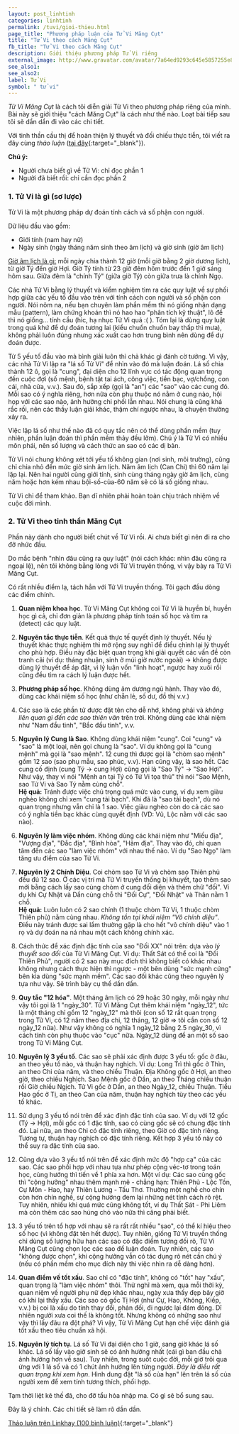 ```yaml
---
layout: post_linhtinh
categories: linhtinh
permalink: /tuvi/gioi-thieu.html
page_title: "Phương pháp luận của Tử Vi Măng Cụt"
title: "Tử Vi theo cách Măng Cụt"
fb_title: "Tử Vi theo cách Măng Cụt"
description: Giới thiệu phương pháp Tử Vi riêng
external_image: http://www.gravatar.com/avatar/7a64ed9293c645e5857255e8f2320a8d?s=292
see_also1: 
see_also2: 
label: Tử Vi
symbol: " tử vi"
---
```


_Tử Vi Măng Cụt_ là cách tôi diễn giải Tử Vi theo phương pháp riêng của mình. Bài này sẽ giới thiệu "cách Măng Cụt" là cách như thế nào. Loạt bài tiếp sau tôi sẽ dần dần đi vào các chi tiết.

Với tinh thần cầu thị để hoàn thiện lý thuyết và đối chiếu thực tiễn, tôi viết ra đây cùng _thảo luận_ ([tại đây](http://linkhay.com/tu-vi-theo-cach-mang-cut/1202309){:target="_blank"}).

__Chú ý:__

- Người chưa biết gì về Tử Vi: chỉ đọc phần 1
- Người đã biết rồi: chỉ cần đọc phần 2

### 1. Tử Vi là gì (sơ lược)

Tử Vi là một phương pháp dự đoán tính cách và số phận con người.

Dữ liệu đầu vào gồm:

- Giới tính (nam hay nữ)
- Ngày sinh (ngày tháng năm sinh theo âm lịch) và giờ sinh (giờ âm lịch)

<u>Giờ âm lịch là gì:</u> mỗi ngày chia thành 12 giờ (mỗi giờ bằng 2 giờ dương lịch), từ giờ Tý đến giờ Hợi. Giờ Tý tính từ 23 giờ đêm hôm trước đến 1 giờ sáng hôm sau. Giữa đêm là "chính Tý" (giữa giờ Tý) còn giữa trưa là chính Ngọ.

Các nhà Tử Vi bằng lý thuyết và kiểm nghiệm tìm ra các quy luật về sự phối hợp giữa các yếu tố đầu vào trên với tính cách con người và số phận con người. Nói nôm na, nếu bạn chuyên làm phần mềm thì nó giống nhận dạng mẫu (pattern), làm chứng khoán thì nó hao hao "phân tích kỹ thuật", lô đề thì nó giống... tính cầu (hic, hạ nhục Tử Vi quá :( ). Tóm lại là dùng quy luật trong quá khứ để dự đoán tương lai (kiểu chuồn chuồn bay thấp thì mưa), không phải luôn đúng nhưng xác xuất cao hơn trung bình nên dùng để dự đoán được.

Từ 5 yếu tố đầu vào mà bình giải luôn thì chả khác gì đánh cờ tưởng. Vì vậy, các nhà Tử Vi lập ra "lá số Tử Vi" để nhìn vào đó mà luận đoán. Lá số chia thành 12 ô, gọi là "cung", đại diện cho 12 lĩnh vực có tác động quan trọng đến cuộc đợi (số mệnh, bệnh tật tai ách, công việc, tiền bạc, vợ/chồng, con cái, nhà cửa, v.v.). Sau đó, sắp xếp (gọi là "an") các "sao" vào các cung đó. Mỗi sao có ý nghĩa riêng, hơn nữa còn phụ thuộc nó nằm ở cung nào, hội họp với các sao nào, ảnh hưởng chi phối lẫn nhau. Nói chung là cũng khá rắc rối, nên các thầy luận giải khác, thậm chí ngược nhau, là chuyện thường xảy ra.

Việc lập lá số như thế nào đã có quy tắc nên có thể dùng phần mềm (tuy nhiên, phần luận đoán thì phần mềm thảy đều lởm). Chú ý là Tử Vi có nhiều môn phái, nên số lượng và cách thức an sao có các dị bản.

Tử Vi nói chung không xét tới yếu tố không gian (nơi sinh, môi trường), cũng chỉ chia nhỏ đến mức giờ sinh âm lịch. Năm âm lịch (Can Chi) thì 60 năm lại lặp lại. Nên hai người cùng giới tính, sinh cùng tháng ngày giờ âm lịch, cùng năm hoặc hơn kém nhau bội-số-của-60 năm sẽ có lá số giống nhau.

Tử Vi chỉ để tham khảo. Bạn dĩ nhiên phải hoàn toàn chịu trách nhiệm về cuộc đời mình.

### 2. Tử Vi theo tinh thần Măng Cụt

Phần này dành cho người biết chút về Tử Vi rồi. Ai chưa biết gì nên đi ra cho đỡ nhức đầu.

Do mắc bệnh "nhìn đâu cũng ra quy luật" (nói cách khác: nhìn đâu cũng ra ngoại lệ), nên tôi không bằng lòng với Tử Vi truyên thống, vì vậy bày ra Tử Vi Măng Cụt.

Có rất nhiều điểm lạ, tách hẳn với Tử Vi truyền thống. Tôi gạch đầu dòng các điểm chính.

1. __Quan niệm khoa học__. Tử Vi Măng Cụt không coi Tử Vi là huyền bí, huyền học gì cả, chỉ đơn giản là phương pháp tính toán số học và tìm ra (detect) các quy luật.

2. __Nguyên tắc thực tiễn__. Kết quả thực tế quyết định lý thuyết. Nếu lý thuyết khác thực nghiệm thì mở rộng suy nghĩ để điều chỉnh lại lý thuyết cho phù hợp. Điều này đặc biệt quan trọng khi giải quyết các vấn đề còn tranh cãi (ví dụ: tháng nhuận, sinh ở múi giờ nước ngoài) -> không được dùng lý thuyết để áp đặt, vì lý luận vốn "linh hoạt", ngược hay xuôi rồi cũng đều tìm ra cách lý luận được hết.

3. __Phương pháp số học__. Không dùng âm dương ngũ hành. Thay vào đó, dùng các khái niệm số học (như chẵn lẻ, số dư, đồ thị v.v.)

4. Các sao là các phần tử được đặt tên cho dễ nhớ, không phải và _không liên quan gì đến các sao thiên văn_ trên trời. Không dùng các khái niệm như "Nam đẩu tinh", "Bắc đẩu tinh", v.v.

5. __Nguyên lý Cung là Sao__. Không dùng khái niệm "cung". Coi "cung" và "sao" là một loại, nên gọi chung là "sao". Ví dụ không gọi là "cung mệnh" mà gọi là "sao mệnh". 12 cung thì được gọi là "chòm sao mệnh" gồm 12 sao (sao phụ mẫu, sao phúc, v.v). Hạn cũng vậy, là sao hết. Các cung cố định (cung Tý -> cung Hợi) cũng gọi là "Sao Tý" -> "Sao Hợi". Như vậy, thay vì nói "Mệnh an tại Tý có Tử Vi tọa thủ" thì nói "Sao Mệnh, sao Tử Vi và Sao Tý nằm cùng chỗ".  
__Hệ quả:__ Tránh được việc chú trọng quá mức vào cung, ví dụ xem giàu nghèo không chỉ xem "cung tài bạch". Khi đã là "sao tài bạch", dù nó quan trọng nhưng vẫn chỉ là 1 sao. Việc giàu nghèo còn do cả các sao có ý nghĩa tiền bạc khác cùng quyết định (VD: Vũ, Lộc nằm với các sao nào).

6. __Nguyên lý làm việc nhóm__. Không dùng các khái niệm như "Miếu địa", "Vượng địa", "Đắc địa", "Bình hòa", "Hãm địa". Thay vào đó, chỉ quan tâm đến các sao "làm việc nhóm" với nhau thế nào. Ví dụ "Sao Ngọ" làm tăng ưu điểm của sao Tử Vi.

7. __Nguyên lý 2 Chính Diệu__. Coi chòm sao Tử Vi và chòm sao Thiên phủ đều đủ 12 sao. Ở các vị trí mà Tử Vi truyền thống bị khuyết, tạo thêm sao mới bằng cách lấy sao cùng chòm ở cung đối diện và thêm chữ "đối". Ví dụ khi Cự Nhật và Dần cùng chỗ thì "Đối Cự", "Đối Nhật" và Thân nằm 1 chỗ.  
__Hệ quả:__ Luôn luôn có 2 sao chính (1 thuộc chòm Tử Vi, 1 thuộc chòm Thiên phủ) nằm cùng nhau. _Không tồn tại khái niệm "Vô chính diệu"_. Điều này tránh được sai lầm thường gặp là cho hết "vô chính diệu" vào 1 rọ và dự đoán na ná nhau một cách không chính xác.

8. Cách thức để xác định đặc tính của sao "Đối XX" nói trên: dựa vào _lý thuyết sao đối_ của Tử Vi Măng Cụt. Ví dụ: Thất Sát có thể coi là "Đối Thiên Phủ", người có 2 sao này mục đích thì không biết có khác nhau không nhưng cách thực hiện thì ngược - một bên dùng "sức mạnh cứng" bên kia dùng "sức mạnh mềm". Các sao đối khác cũng theo nguyên lý tựa như vậy. Sẽ trình bày cụ thể dần dần.

9. __Quy tắc "12 hóa"__. Một tháng âm lịch có 29 hoặc 30 ngày, mỗi ngày như vậy tôi gọi là 1 "ngày_30". Tử Vi Măng Cụt thêm khái niệm "ngày_12", tức là một tháng chỉ gồm 12 "ngày_12" mà thôi (con số 12 rất quan trọng trong Tử Vi, có 12 năm theo địa chi, 12 tháng, 12 giờ => tôi cần con số 12 ngày_12 nữa). Như vậy không có nghĩa 1 ngày_12 bằng 2.5 ngày_30, vì cách tính còn phụ thuộc vào "cục" nữa. Ngày_12 dùng để an một số sao trong Tử Vi Măng Cụt.

10. __Nguyên lý 3 yếu tố__. Các sao sẽ phải xác định được 3 yếu tố: gốc ở đâu, an theo yếu tố nào, và thuận hay nghịch. Ví dụ: Long Trì thì gốc ở Thìn, an theo Chi của năm, và theo chiều Thuận. Địa Không gốc ở Hợi, an theo giờ, theo chiều Nghịch. Sao Mệnh gốc ở Dần, an theo Tháng chiều thuận rồi Giờ chiều Ngịch. Tử Vi gốc ở Dần, an theo Ngày_12, chiều Thuận. Tiểu Hao gốc ở Tị, an theo Can của năm, thuận hay nghịch tùy theo các yếu tố khác.

11. Sử dụng 3 yếu tố nói trên để xác định đặc tính của sao. Ví dụ với 12 gốc (Tý -> Hợi), mỗi gốc có 1 đặc tính, sao có cùng gốc sẽ có chung đặc tính đó. Lại nữa, an theo Chi có đặc tính riêng, theo Giờ có đặc tính riêng. Tương tự, thuận hay nghịch có đặc tính riêng. Kết hợp 3 yếu tố này có thể suy ra đặc tính của sao.

12. Cũng dựa vào 3 yếu tố nói trên để xác định mức độ "hợp cạ" của các sao. Các sao phối hợp với nhau tựa như phép cộng véc-tơ trong toán học, cùng hướng thì tiến về 1 phía xa hơn. Một ví dụ: Các sao cùng gốc thì "cộng hưởng" nhau thêm mạnh mẽ - chẳng hạn: Thiên Phủ - Lộc Tồn, Cự Môn - Hao, hay Thiên Lương - Tấu Thơ. Thường một nghề cho chín còn hơn chín nghề, sự cộng hưởng đem lại những nét tính cách rõ rệt. Tuy nhiên, nhiều khi quá mức cũng không tốt, ví dụ Thất Sát - Phi Liêm mà còn thêm các sao húng chó vào nữa thì căng phải biết.

13. 3 yếu tố trên tổ hợp với nhau sẽ ra rất rất nhiều "sao", có thể kí hiệu theo số học (vì không đặt tên hết được). Tuy nhiên, giống Tử Vi truyền thống chỉ dùng số lượng hữu hạn các sao có đặc điểm tương đối rõ, Tử Vi Măng Cụt cũng chọn lọc các sao để luận đoán. Tuy nhiên, các sao "không được chọn", khi cộng hưởng vẫn có tác dụng rõ nét cần chú ý (nếu có phần mềm cho mục đích này thì việc nhìn ra dễ dàng hơn).

14. __Quan điểm về tốt xấu__. Sao chỉ có "đặc tính", không có "tốt" hay "xấu", quan trọng là "làm việc nhóm" thôi. Thử nghĩ mà xem, qua mỗi thời kỳ, quan niệm về người phụ nữ đẹp khác nhau, ngày xưa thấy đẹp bây giờ có khi lại thấy xấu. Các sao có gốc Tị Hợi (như Cự, Hao, Không, Kiếp, v.v.) bị coi là xấu do tính thay đổi, phản đối, đi ngược lại đám đông. Dĩ nhiên người xưa coi thế là không tốt. Nhưng không có những sao như vậy thì lấy đâu ra đột phá? Vì vậy, Tử Vi Măng Cụt hạn chế việc đánh giá tốt xấu theo tiêu chuẩn xã hội.

15. __Nguyên lý tích tụ__. Lá số Tử Vi đại diện cho 1 giờ, sang giờ khác lá số khác. Lá số lấy vào giờ sinh sẽ có ảnh hưởng nhất (cái gì ban đầu chả ảnh hưởng hơn về sau). Tuy nhiên, trong suốt cuộc đời, mỗi giờ trôi qua ứng với 1 lá số và có 1 chút ảnh hưởng lên từng người. _Đây là điều rất quan trọng khi xem hạn_. Hình dung đặt "lá số của hạn" lên trên lá số của người xem để xem tính tương thích, phối hợp.

Tạm thời liệt kê thế đã, cho đỡ tẩu hỏa nhập ma. Có gì sẽ bổ sung sau.

Đây là ý chính. Các chi tiết sẽ làm rõ dần dần.

[Thảo luận trên Linkhay (100 bình luận)](http://linkhay.com/tu-vi-theo-cach-mang-cut/1202309){:target="_blank"}